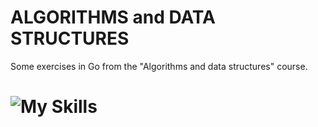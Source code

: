 # ALGORITHMS and DATA STRUCTURES
Some exercises in Go from the "Algorithms and data structures" course. 
# ![My Skills](https://skillicons.dev/icons?i=go)
